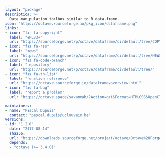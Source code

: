 ```yaml
---
layout: "package"
description: >-
  Data manipulation toolbox similar to R data.frame.
icon: "https://octave.sourceforge.io/pkg_icon/dataframe.png"
links:
- icon: "far fa-copyright"
  label: "GPLv3+"
  url: "https://sourceforge.net/p/octave/dataframe/ci/default/tree/COPYING"
- icon: "fas fa-rss"
  label: "news"
  url: "https://sourceforge.net/p/octave/dataframe/ci/default/tree/NEWS"
- icon: "fas fa-code-branch"
  label: "repository"
  url: "https://sourceforge.net/p/octave/dataframe/ci/default/tree/"
- icon: "fas fa-th-list"
  label: "function reference"
  url: "https://octave.sourceforge.io/dataframe/overview.html"
- icon: "fas fa-bug"
  label: "report a problem"
  url: "https://octave.space/savannah/?Action=get&Format=HTMLCSS&OpenClosed=open&Title=[octave%20forge]%20(dataframe)"

maintainers:
- name: "Pascal Dupuis"
  contact: "pascal.dupuis@uclouvain.be"
versions:
- id: "1.2.0"
  date: "2017-08-14"
  sha256:
  url: "https://downloads.sourceforge.net/project/octave/Octave%20Forge%20Packages/Individual%20Package%20Releases/dataframe-1.2.0.tar.gz"
  depends:
  - "octave (>= 3.4.0)"
---
```

